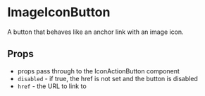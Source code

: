# ImageIconButton

A button that behaves like an anchor link with an image icon.

## Props
- props pass through to the IconActionButton component
- `disabled` - if true, the href is not set and the button is disabled
- `href` - the URL to link to

